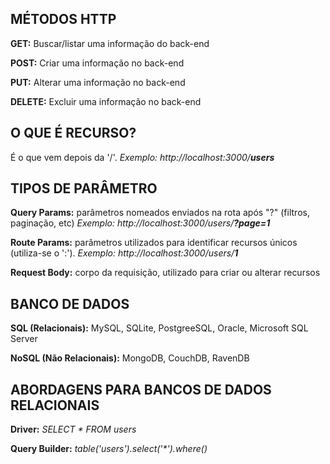 ## MÉTODOS HTTP

**GET:** Buscar/listar uma informação do back-end

**POST:** Criar uma informação no back-end

**PUT:** Alterar uma informação no back-end

**DELETE:** Excluir uma informação no back-end

## O QUE É RECURSO?
É o que vem depois da '/'. _Exemplo: http://localhost:3000/**users**_

## TIPOS DE PARÂMETRO

**Query Params:** parâmetros nomeados enviados na rota após "?" (filtros, paginação, etc) _Exemplo: http://localhost:3000/users/**?page=1**_

**Route Params:** parâmetros utilizados para identificar recursos únicos (utiliza-se o ':'). _Exemplo: http://localhost:3000/users/**1**_

**Request Body:** corpo da requisição, utilizado para criar ou alterar recursos

## BANCO DE DADOS

**SQL (Relacionais):** MySQL, SQLite, PostgreeSQL, Oracle, Microsoft SQL Server

**NoSQL (Não Relacionais):** MongoDB, CouchDB, RavenDB

## ABORDAGENS PARA BANCOS DE DADOS RELACIONAIS

**Driver:** _SELECT * FROM users_

**Query Builder:** _table('users').select('*').where()_